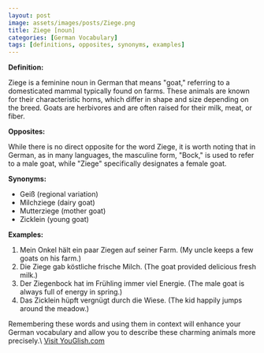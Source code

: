 ```yaml
---
layout: post
image: assets/images/posts/Ziege.png
title: Ziege [noun]
categories: [German Vocabulary]
tags: [definitions, opposites, synonyms, examples]
---
```


**Definition:**

Ziege is a feminine noun in German that means "goat," referring to a domesticated mammal typically found on farms. These animals are known for their characteristic horns, which differ in shape and size depending on the breed. Goats are herbivores and are often raised for their milk, meat, or fiber.

**Opposites:**

While there is no direct opposite for the word Ziege, it is worth noting that in German, as in many languages, the masculine form, "Bock," is used to refer to a male goat, while "Ziege" specifically designates a female goat.

**Synonyms:**

- Geiß (regional variation)
- Milchziege (dairy goat)
- Mutterziege (mother goat)
- Zicklein (young goat)

**Examples:**

1. Mein Onkel hält ein paar Ziegen auf seiner Farm. (My uncle keeps a few goats on his farm.)
2. Die Ziege gab köstliche frische Milch. (The goat provided delicious fresh milk.)
3. Der Ziegenbock hat im Frühling immer viel Energie. (The male goat is always full of energy in spring.)
4. Das Zicklein hüpft vergnügt durch die Wiese. (The kid happily jumps around the meadow.)

Remembering these words and using them in context will enhance your German vocabulary and allow you to describe these charming animals more precisely.\ <a id="yg-widget-0" class="youglish-widget" data-query="Ziege" data-lang="german" data-components="8412" data-auto-start="0" data-bkg-color="theme_light" data-title="How%20to%20pronounce%20Ziege%20in%20German"  rel="nofollow" href="https://youglish.com">Visit YouGlish.com</a><script async src="https://youglish.com/public/emb/widget.js" charset="utf-8"></script>